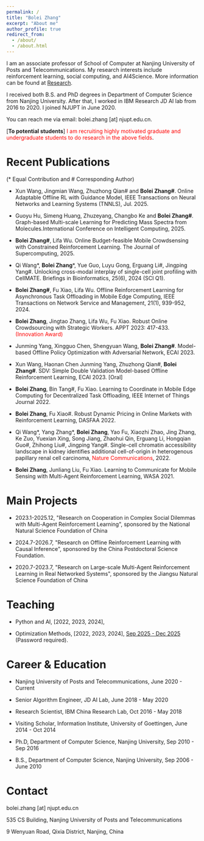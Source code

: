 ```yaml
---
permalink: /
title: "Bolei Zhang"
excerpt: "About me"
author_profile: true
redirect_from: 
  - /about/
  - /about.html
---
```


I am an associate professor of School of Computer at Nanjing University of Posts and Telecommunications. My research interests include reinforcement learning, social computing, and AI4Science. More information can be found at [Research](https://bolei-zhang.github.io/research/).

I received both B.S. and PhD degrees in Department of Computer Science from Nanjing University. After that, I worked in IBM Research JD AI lab from 2016 to 2020. I joined NJUPT in June 2020.

You can reach me via email: bolei.zhang [at] njupt.edu.cn.

[**To potential students**] <font color=red>I am recruiting highly motivated graduate and undergraduate students to do research in the above fields</font>.

Recent Publications
=======
<font size=small>(* Equal Contribution and # Corresponding Author)</font>

* Xun Wang, Jingmian Wang, Zhuzhong Qian# and **Bolei Zhang#**. Online Adaptable Offline RL with Guidance Model, IEEE Transactions on Neural Networks and Learning Systems (TNNLS), Jul. 2025.

* Guoyu Hu,  Simeng Huang, Zhuzeyang, Changbo Ke and **Bolei Zhang#**. Graph-based Multi-scale Learning for Predicting Mass Spectra from Molecules.International Conference on Intelligent Computing, 2025. 

* **Bolei Zhang#**, Lifa Wu. Online Budget-feasible Mobile Crowdsensing with Constrained Reinforcement Learning. The Journal of Supercomputing, 2025.

* Qi Wang\*, **Bolei Zhang**\*, Yue Guo, Luyu Gong, Erguang Li#, Jingping Yang#. Unlocking cross-modal interplay of single-cell joint profiling with CellMATE. Briefings in Bioinformatics, 25(6), 2024 (SCI Q1).

* **Bolei Zhang#**, Fu Xiao, Lifa Wu. Offline Reinforcement Learning for Asynchronous Task Offloading in Mobile Edge Computing, IEEE Transactions on Network Service and Management, 21(1), 939-952, 2024.

* **Bolei Zhang**, Jingtao Zhang, Lifa Wu, Fu Xiao. Robust Online Crowdsourcing with Strategic Workers. APPT 2023: 417-433. <font color=red>(Innovation Award)</font>

* Junming Yang, Xingguo Chen, Shengyuan Wang, **Bolei Zhang#**. Model-based Offline Policy Optimization with Adversarial Network, ECAI  2023.

* Xun Wang, Haonan Chen Junming Yang, Zhuzhong Qian#, **Bolei Zhang#**. SDV: Simple Double Validation Model-based Offline Reinforcement Learning, ECAI 2023. [Oral]

* **Bolei Zhang**, Bin Tang#, Fu Xiao. Learning to Coordinate in Mobile Edge Computing for Decentralized Task Offloading, IEEE Internet of Things Journal 2022.

* **Bolei Zhang**, Fu Xiao#. Robust Dynamic Pricing in Online Markets with Reinforcement Learning, DASFAA 2022.

* Qi Wang\*, Yang Zhang\*, **Bolei Zhang**, Yao Fu, Xiaozhi Zhao, Jing Zhang, Ke Zuo, Yuexian Xing,
Song Jiang, Zhaohui Qin, Erguang Li, Hongqian Guo#, Zhihong Liu#, Jingping Yang#. Single-cell chromatin accessibility landscape in kidney identifies additional cell-of-origin in heterogenous papillary renal cell carcinoma, <font color=red>Nature Communications</font>, 2022.

* **Bolei Zhang**, Junliang Liu, Fu Xiao. Learning to Communicate for Mobile Sensing with Multi-Agent Reinforcement Learning, WASA 2021.


Main Projects
===
- 2023.1-2025.12, "Research on Cooperation in Complex Social Dilemmas with Multi-Agent Reinforcement Learning", sponsored by the National Natural Science Foundation of China

- 2024.7-2026.7, "Research on Offline Reinforcement Learning with Causal Inference", sponsored by the China Postdoctoral Science Foundation.

- 2020.7-2023.7, "Research on Large-scale Multi-Agent Reinforcement Learning in Real Networked Systems", sponsored by the Jiangsu Natural Science Foundation of China


Teaching
========
<!--Advanced Programming Language, [Sep 2021 - Dec 2021](https://http://10.164.32.11:8000/course/index.html) (Only in campus)-->
* Python and AI, [2022, 2023, 2024],  

* Optimization Methods, [2022, 2023, 2024], [Sep 2025 - Dec 2025](https://bolei-zhang.github.io/course/opt.html) (Password required).



Career & Education
========
- Nanjing University of Posts and Telecommunications, June 2020 - Current

- Senior Algorithm Engineer, JD AI Lab, June 2018 - May 2020

- Research Scientist, IBM China Research Lab, Oct 2016 - May 2018

- Visiting Scholar, Information Institute, University of Goettingen, June 2014 - Oct 2014

- Ph.D, Department of Computer Science, Nanjing University, Sep 2010 - Sep 2016

- B.S., Department of Computer Science, Nanjing University, Sep 2006 - June 2010


Contact
=======
bolei.zhang [at] njupt.edu.cn

535 CS Building, Nanjing University of Posts and Telecommunications

9 Wenyuan Road, Qixia District, Nanjing, China
